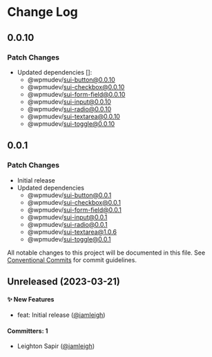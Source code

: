 # Change Log

## 0.0.10

### Patch Changes

- Updated dependencies []:
  - @wpmudev/sui-button@0.0.10
  - @wpmudev/sui-checkbox@0.0.10
  - @wpmudev/sui-form-field@0.0.10
  - @wpmudev/sui-input@0.0.10
  - @wpmudev/sui-radio@0.0.10
  - @wpmudev/sui-textarea@0.0.10
  - @wpmudev/sui-toggle@0.0.10

## 0.0.1

### Patch Changes

- Initial release
- Updated dependencies
  - @wpmudev/sui-button@0.0.1
  - @wpmudev/sui-checkbox@0.0.1
  - @wpmudev/sui-form-field@0.0.1
  - @wpmudev/sui-input@0.0.1
  - @wpmudev/sui-radio@0.0.1
  - @wpmudev/sui-textarea@1.0.6
  - @wpmudev/sui-toggle@0.0.1

All notable changes to this project will be documented in this file. See
[Conventional Commits](https://conventionalcommits.org/) for commit guidelines.

## Unreleased (2023-03-21)

#### ✨ New Features

- feat: Initial release ([@iamleigh](https://github.com/iamleigh))

#### Committers: 1

- Leighton Sapir ([@iamleigh](https://github.com/iamleigh))
